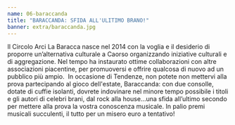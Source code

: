 ```yaml
---
name: 06-baraccanda
title: "BARACCANDA: SFIDA ALL'ULITIMO BRANO!"
banner: extra/baraccanda.jpg
---
```


Il Circolo Arci La Baracca nasce nel 2014 con la voglia e il desiderio di proporre un’alternativa culturale a Caorso organizzando iniziative culturali e di aggregazione. Nel tempo ha instaurato ottime collaborazioni con altre associazioni piacentine, per promuoversi e offrire qualcosa di nuovo ad un pubblico più ampio.  In occasione di  Tendenze, non potete non mettervi alla prova partecipando al gioco dell'estate, Baraccanda: con due consolle, dotate di cuffie isolanti, dovrete indovinare nel minore tempo possibile i titoli e gli autori di celebri brani, dal rock alla house…una sfida all’ultimo secondo per mettere alla prova la vostra conoscenza musicale. In palio premi musicali succulenti, il tutto per un misero euro a tentativo!
